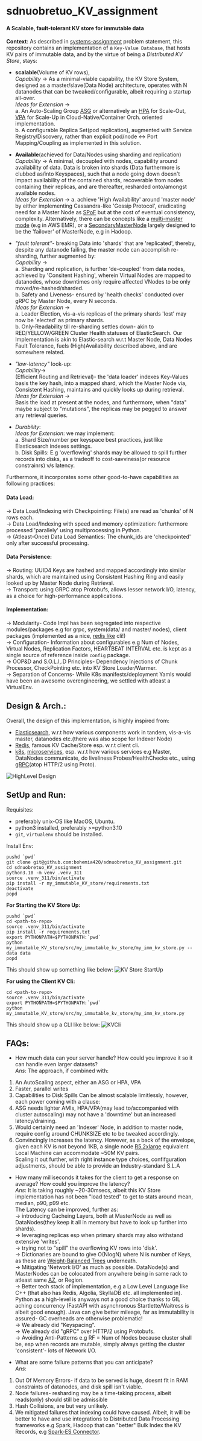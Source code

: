 # sdnuobretuo_KV_assignment

####  A Scalable, fault-tolerant KV store for immutable data

**Context**: As described in [systems-assignment](https://github.com/savingoyal/systems-assignment/tree/main?tab=readme-ov-file) problem statement, this repository contains an implementation of a `Key-Value Database`, that hosts KV pairs of immutable data, and by the virtue of being a *Distributed KV Store*, stays: 
- **scalable**(Volume of KV rows),\
_Capability_ -> As a minimal-viable capability, the KV Store System, designed as a master/slave(Data Node) architecture, operates with N datanodes that can be tweaked/configurable, albeit requiring a startup all-over.\
_Ideas for Extension_ ->  
a. An Auto-Scaling Group [ASG](https://docs.aws.amazon.com/autoscaling/ec2/userguide/auto-scaling-groups.html) or alternatively an [HPA](https://kubernetes.io/docs/tasks/run-application/horizontal-pod-autoscale/) for Scale-Out, [VPA](https://cloud.google.com/kubernetes-engine/docs/concepts/verticalpodautoscaler) for Scale-Up in Cloud-Native/Container Orch. oriented implementation.\
b. A configurable Replica Set(pod replication), augmented with Service Registry/Discovery, rather than explicit pod/node <-> Port Mapping/Coupling as implemented in this solution. 


- **Available**(achieved for Data/Nodes using sharding and replication) \
_Capability_ -> A minimal, decoupled with nodes, capability around availability of data. Data is broken into shards (Data furthermore is clubbed as/into Keyspaces), such that a node going down doesn't impact availability of the contained shards, recoverable from nodes containing their replicas, and are thereafter, resharded onto/amongst available nodes.\
_Ideas for Extension_ -> 
a. achieve 'High Availability' around 'master node' by either implementing Cassandra-like 'Gossip Protocol', eradicating need for a Master Node as [SPoF](https://en.wikipedia.org/wiki/Single_point_of_failure) but at the cost of eventual consistency, complexity. Alternatively, there can be concepts like a [multi-master mode](https://docs.aws.amazon.com/emr/latest/ManagementGuide/emr-plan-ha-launch.html) (e.g in AWS EMR), or a [SecondaryMasterNode](https://stackoverflow.com/questions/19970461/name-node-vs-secondary-name-node) largely designed to be the 'failover' of MasterNode, e.g in Hadoop.


- *"fault tolerant"*- breaking Data into 'shards' that are 'replicated', thereby, despite any datanode failing, the master node can accomplish re-sharding, further augmented by: \
_Capability_ -> \
a. Sharding and replication, is further 'de-coupled' from data nodes, achieved by 'Consitent Hashing', wherein Virtual Nodes are mapped to datanodes, whose downtimes only require affected VNodes to be only moved/re-hashed/sharded.\
b. Safety and Liveness- ensured by 'health checks' conducted over gRPC by Master Node, every N seconds. \
_Ideas for Extension_ -> \
a. Leader Election, vis-a-vis replicas of the primary shards 'lost' may now be 'elected' as primary shards. \
b. Only-Readability till re-sharding settles down- akin to RED/YELLOW/GREEN Cluster Health statuses of ElasticSearch. Our Implementation is akin to Elastic-search w.r.t Master Node, Data Nodes
Fault Tolerance, fuels (High)Availability described above, and are somewhere related.

- *"low-latency"* look-up: \
_Capability_-> \
(Efficient Routing and Retrieval)- the 'data loader' indexes Key-Values basis the key hash, into a mapped shard, which the Master Node via, Consistent Hashing, maintains and quickly looks up during retrieval. \
_Ideas for Extension_ -> \
Basis the load at present at the nodes, and furthermore, when "data" maybe subject to "mutations", the replicas may be pegged to answer any retrieval queries. 

- *Durability*: \
_Ideas for Extension_: we may implement: \
a. Shard Size/number per keyspace best practices, just like Elasticsearch indexes settings. \
b. Disk Spills: E.g 'overflowing' shards may be allowed to spill further records into disks, as a tradeoff to cost-savviness(or resource constrainrs) v/s latency. 

Furthermore, it incorporates some other good-to-have capabilities as following practices:

#### Data Load:
-> Data Load/Indexing with Checkpointing: File(s) are read as 'chunks' of N rows each.  \
-> Data Load/Indexing with speed and memory optimization: furthermore processed 'parallely' using multiprocessing in Python.\
-> (Atleast-Once) Data Load Semantics: The chunk_ids are 'checkpointed' only after successful processing. 

#### Data Persistence:
-> Routing: UUID4 Keys are hashed and mapped accordingly into similar shards, which are maintained using Consistent Hashing Ring and easily looked up by Master Node during Retrieval.\
-> Transport: using GRPC atop Protobufs, allows lesser network I/O, latency, as a choice for high-performance applications.

#### Implementation:
-> Modularity- Code Impl has been segregated into respective modules/packages e.g for grpc, system(data/ and master/ nodes), client packages (implemented as a nice, [redis like](https://redis.io/docs/latest/develop/connect/cli/) cli!) \
-> Configuration- Information about configurables e.g Num of Nodes, Virtual Nodes, Replication Factors, HEARTBEAT INTERVAL etc. is kept as a single source of reference inside `config` package. \
-> OOP&D and S.O.L.I,.D Principles- Dependency Injections of Chunk Processor, CheckPointing etc. into KV Store Loader/Warmer. \
-> Separation of Concerns- While K8s manifests/deployment Yamls would have been an awesome overengineering, we settled with atleast a VirtualEnv.

## Design & Arch.:
Overall, the design of this implementation, is highly inspired from: 
- [Elasticsearch](https://www.elastic.co/elasticsearch), w.r.t how various components work in tandem, vis-a-vis master, datanodes etc.(there was also scope for Indexer Node)
- [Redis](https://redis.io/), famous KV Cache/Store esp. w.r.t client cli.
- [k8s](https://kubernetes.io/), [microservices](https://microservices.io/), esp. w.r.t how various services e.g Master, DataNodes communicate, do liveliness Probes/HealthChecks etc., using [gRPC](https://grpc.io/)(atop HTTP/2 using Proto).  

![HighLevel Design](docs/img/HighLevel_KVStore.png)

## SetUp and Run:
Requisites:
- preferably unix-OS like MacOS, Ubuntu.
- python3 installed, preferably >=python3.10
- `git`, `virtualenv` should be installed.

Install Env:
```shell
pushd `pwd`
git clone git@github.com:bohemia420/sdnuobretuo_KV_assignment.git
cd sdnuobretuo_KV_assignment
python3.10 -m venv .venv_311
source .venv_311/bin/activate
pip install -r my_immutable_KV_store/requirements.txt
deactivate
popd
```

__For Starting the KV Store Up:__
```shell
pushd `pwd`
cd <path-to-repo>
source .venv_311/bin/activate
pip install -r requirements.txt
export PYTHONPATH=$PYTHONPATH:`pwd`
python my_immutable_KV_store/src/my_immutable_kv_store/my_imm_kv_store.py --data data
popd
```
This should show up something like below:
![KV Store StartUp](docs/img/KVStore_StartUp.png)

__For using the Client KV Cli:__
```shell
cd <path-to-repo>
source .venv_311/bin/activate
export PYTHONPATH=$PYTHONPATH:`pwd`
python my_immutable_KV_store/src/my_immutable_kv_store/my_imm_kv_store.py
```
This should show up a CLI like below:
![KVCli](docs/img/KVCli.png)

## FAQs:
- How much data can your server handle? How could you improve it so it can handle even larger datasets? \
_Ans_: The approach, if combined with:
1. An AutoScaling aspect, either an ASG or HPA, VPA
2. Faster, parallel writes
3. Capabilities to Disk Spills
Can be almost scalable limitlessly, however, each power coming with a clause:
1. ASG needs lighter AMIs, HPA/VPA(may lead to/accompanied with cluster autoscaling) may not have a 'downtime' but an increased latency/draining.
2. Would certainly need an 'Indexer' Node, in addition to master node, require config around CHUNKSIZE etc to be tweaked accordingly. 
3. Convincingly increases the latency. 
However, as a back of the envelope, given each KV is not beyond 1KB, a single node [R5.2xlarge](https://aws.amazon.com/ec2/instance-types/r5/) equivalent Local Machine can accommodate ~50M KV pairs.\
Scaling it out further, with right instance type choices, confifguration adjustments, should be able to provide an Industry-standard S.L.A

- How many milliseconds it takes for the client to get a response on average? How could you improve the latency? \
_Ans_: It is taking roughly ~20-30msecs, albeit this KV Store implementation has not been "load tested" to get to stats around mean, median, p90, p99 etc. \
The Latency can be improved, further as: \
-> introducing Cacheing Layers, both at MasterNode as well as DataNodes(they keep it all in memory but have to look up further into shards).\
-> leveraging replicas esp when primary shards may also withstand extensive 'writes'.\
-> trying not to "spill" the overflowing KV rows into 'disk'. \
-> Dictionaries are bound to give O(NlogN) where N is number of Keys, as these are [Weight-Balanced Trees](https://en.wikipedia.org/wiki/Red%E2%80%93black_tree) underneath. \
-> Mitigating 'Network I/O' as much as possible. DataNode(s) and MasterNodes can be colocated from anywhere being in same rack to atleast same [AZ](https://docs.aws.amazon.com/AWSEC2/latest/UserGuide/using-regions-availability-zones.html), or Region. \
-> Better tech stack of implementation, e.g a Low Level Language like C++ (that also has Redis, Algolia, SkyllaDB etc. all implemented in). Python as a high-level is anyways not a good choice thanks to GIL aching concurrency (FastAPI with asynchronous Startlette/Waitress is albeit good enough). Java can give better mileage, far as immutability is assured- GC overheads are otherwise problematic! \
-> We already did "Keyspacing".\
-> We already did "gRPC" over HTTP/2 using Protobufs.\
-> Avoiding Anti-Patterns e.g RF = Num of Nodes because cluster shall be, esp when records are mutable, simply always getting the cluster 'consistent'- lots of Network I/O.

- What are some failure patterns that you can anticipate? \
_Ans_:
1. Out Of Memory Errors- if data to be served is huge, doesnt fit in RAM constraints of datanodes, and disk spill isn't viable.
2. Node failures- resharding may be a time-taking process, albeit reads(only) should still be admissible
3. Hash Collisions, are but very unlikely. 
4. We mitigated failures that indexing could have caused. Albeit, it will be better to have and use integrations to Distributed Data Processing frameworks e.g Spark, Hadoop that can "better" Bulk Index the KV Records, e.g [Spark-ES Connector](https://discuss.elastic.co/t/connector-for-elastic-search-8-6-2-and-databricks-spark-3-4-0/342746). 




